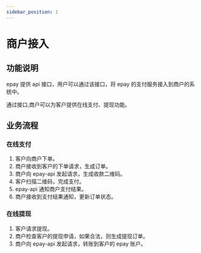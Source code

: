 ```yaml
---
sidebar_position: 1
---
```


# 商户接入

## 功能说明

epay 提供 api 接口，用户可以通过该接口，将 epay 的支付服务接入到商户的系统中。

通过接口,商户可以为客户提供在线支付、提现功能。

## 业务流程

### 在线支付

1. 客户向商户下单。
2. 商户接收到客户的下单请求，生成订单。
3. 商户向 epay-api 发起请求，生成收款二维码。
4. 客户扫描二维码，完成支付。
5. epay-api 通知商户支付结果。
6. 商户接收到支付结果通知，更新订单状态。

### 在线提现

1. 客户请求提现。
2. 商户检查客户的提现申请，如果合法，则生成提现订单。
3. 商户向 epay-api 发起请求，转账到客户的 epay 账户。
